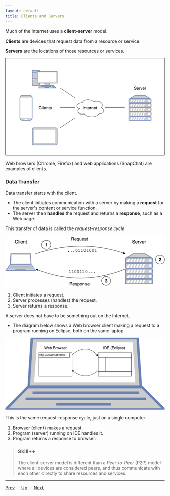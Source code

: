 ```yaml
---
layout: default
title: Clients and Servers
---
```


Much of the Internet uses a **client-server** model.

**Clients** are devices that request data from a resource or service.

**Servers** are the locations of those resources or services.

![Client-Server](images/ClientServer.png)

Web browsers (Chrome, Firefox) and web applications (SnapChat) are examples of clients.

### Data Transfer

Data transfer starts with the client.
* The client initiates communication with a server by making a **request** for the server's content or service function.
* The server then **handles** the request and returns a **response**, such as a Web page.

This transfer of data is called the _request-response cycle_.

![Request-Response Cycle](images/requestResponse.png)

1. Client initiates a request.
2. Server processes (handles) the request.
3. Server returns a response.

A server does not have to be something out on the Internet.
* The diagram below shows a Web browser client making a request to a program running on Eclipse, both on the same laptop.

![Request-Response Cycle on a single laptop](images/requestResponseLocal.png)

This is the same request-response cycle, just on a single computer.
1. Browser (client) makes a request.
2. Program (server) running on IDE handles it.
3. Program returns a response to browser.

> ### Skill++
> The client-server model is different than a _Peer-to-Peer_ (P2P) model where all devices are considered peers, and thus communicate with each other directly to share resources and services.

<hr>

[Prev](internet-basics.md) -- [Up](README.md) -- [Next](uri.md)


